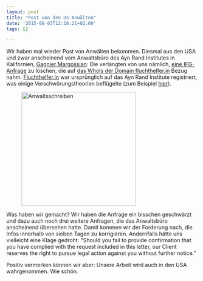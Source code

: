 ```yaml
---
layout: post
title: "Post von den US-Anwälten"
date: '2015-08-03T12:16:21+02:00'
tags: []

---
```


Wir haben mal wieder Post von Anwälten bekommen. Diesmal aus den USA und zwar anscheinend vom Anwaltsbüro des Ayn Rand Institutes in Kalifornien, <a href="http://www.gamallp.com/">Gagnier Margossian</a>: Die verlangten von uns nämlich, <a href="https://fragdenstaat.de/anfrage/organisation-des-fluchtlingszustroms-durch-den-us-amerikanischen-think-tank-ayn-rand-insitute-californien/">eine IFG-Anfrage</a> zu löschen, die auf <a href="http://whois.domaintools.com/fluchthelfer.in">das WhoIs der Domain fluchthelfer.in</a> Bezug nahm. <a href="http://fluchthelfer.in/">Fluchthelfer.in</a> war ursprünglich auf das Ayn Rand Institute registriert, was einige Verschwörungstheorien beflügelte (zum Beispiel <a href="http://blog.fefe.de/?ts=a8f77520">hier</a>).

<figure><a href="https://raw.githubusercontent.com/okfde/blog.fragdenstaat.de/gh-pages/img/gagnier.gif"><img src="https://raw.githubusercontent.com/okfde/blog.fragdenstaat.de/gh-pages/img/gagnier.gif" alt="Anwaltsschreiben" width="300"/></a></figure>

Was haben wir gemacht? Wir haben die Anfrage ein bisschen geschwärzt und dazu auch noch drei weitere Anfragen, die das Anwaltsbüro anscheinend übersehen hatte.
Damit kommen wir der Forderung nach, die Infos innerhalb von sieben Tagen zu korrigieren. Andernfalls hätte uns vielleicht eine Klage gedroht: "Should you fail to provide confirmation that you have complied with the request included in this letter, our Client reserves the right to pursue legal action against you without further notice."

Positiv vermerken können wir aber: Unsere Arbeit wird auch in den USA wahrgenommen. Wie schön.
